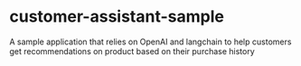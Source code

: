 # customer-assistant-sample
A sample application that relies on OpenAI and langchain to help customers get recommendations on product based on their purchase history
